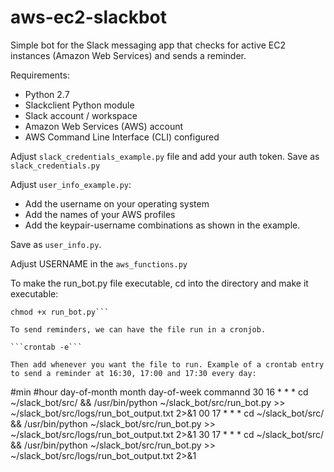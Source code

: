 # aws-ec2-slackbot

Simple bot for the Slack messaging app that checks for active EC2 instances (Amazon Web Services) and sends a reminder.

Requirements:

- Python 2.7
- Slackclient Python module
- Slack account / workspace
- Amazon Web Services (AWS) account 
- AWS Command Line Interface (CLI) configured


Adjust ```slack_credentials_example.py``` file and add your auth token. Save as ```slack_credentials.py```

Adjust ```user_info_example.py```:

- Add the username on your operating system
- Add the names of your AWS profiles 
- Add the keypair-username combinations as shown in the example. 

Save as ```user_info.py```.

Adjust USERNAME in the ```aws_functions.py```

To make the run_bot.py file executable, cd into the directory and make it executable:

```cd ~slack_bot/src
chmod +x run_bot.py```

To send reminders, we can have the file run in a cronjob.

```crontab -e```

Then add whenever you want the file to run. Example of a crontab entry to send a reminder at 16:30, 17:00 and 17:30 every day:

```
#min    #hour   day-of-month    month   day-of-week     commannd
30       16           *             *        *        cd ~/slack_bot/src/ && /usr/bin/python ~/slack_bot/src/run_bot.py  >> ~/slack_bot/src/logs/run_bot_output.txt  2>&1
00       17           *             *        *        cd ~/slack_bot/src/ && /usr/bin/python ~/slack_bot/src/run_bot.py  >> ~/slack_bot/src/logs/run_bot_output.txt  2>&1
30       17           *             *        *        cd ~/slack_bot/src/ && /usr/bin/python ~/slack_bot/src/run_bot.py  >> ~/slack_bot/src/logs/run_bot_output.txt  2>&1
```


